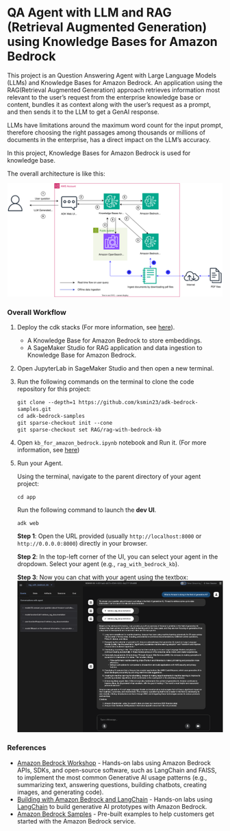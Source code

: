 # QA Agent with LLM and RAG (Retrieval Augmented Generation) using Knowledge Bases for Amazon Bedrock

This project is an Question Answering Agent with Large Language Models (LLMs) and Knowledge Bases for Amazon Bedrock. An application using the RAG(Retrieval Augmented Generation) approach retrieves information most relevant to the user’s request from the enterprise knowledge base or content, bundles it as context along with the user’s request as a prompt, and then sends it to the LLM to get a GenAI response.

LLMs have limitations around the maximum word count for the input prompt, therefore choosing the right passages among thousands or millions of documents in the enterprise, has a direct impact on the LLM’s accuracy.

In this project, Knowledge Bases for Amazon Bedrock is used for knowledge base.

The overall architecture is like this:

![rag_with_kb_for_bedrock_arch](./kb_for_bedrock/rag_with_kb_for_bedrock_arch.svg)

### Overall Workflow

1. Deploy the cdk stacks (For more information, see [here](./kb_for_bedrock/README.md)).
   - A Knowledge Base for Amazon Bedrock to store embeddings.
   - A SageMaker Studio for RAG application and data ingestion to Knowledge Base for Amazon Bedrock.
2. Open JupyterLab in SageMaker Studio and then open a new terminal.
3. Run the following commands on the terminal to clone the code repository for this project:
   ```
   git clone --depth=1 https://github.com/ksmin23/adk-bedrock-samples.git
   cd adk-bedrock-samples
   git sparse-checkout init --cone
   git sparse-checkout set RAG/rag-with-bedrock-kb
   ```
4. Open `kb_for_amazon_bedrock.ipynb` notebook and Run it. (For more information, see [here](./data_ingestion_to_vectordb/kb_for_amazon_bedrock.ipynb))
5. Run your Agent.

   Using the terminal, navigate to the parent directory of your agent project:

   ```
   cd app
   ```

   Run the following command to launch the **dev UI**.

   ```
   adk web
   ```

   **Step 1**: Open the URL provided (usually `http://localhost:8000` or `http://0.0.0.0:8000`) directly in your browser.

   **Step 2**: In the top-left corner of the UI, you can select your agent in the dropdown. Select your agent (e.g., `rag_with_bedrock_kb`).

   **Step 3**: Now you can chat with your agent using the textbox:
   ![](./adk-web-dev-ui-rag-with-bedrock-kb.png)

### References

  * [Amazon Bedrock Workshop](https://catalog.us-east-1.prod.workshops.aws/workshops/a4bdb007-5600-4368-81c5-ff5b4154f518/en-US) - Hands-on labs using Amazon Bedrock APIs, SDKs, and open-source software, such as LangChain and FAISS, to implement the most common Generative AI usage patterns (e.g., summarizing text, answering questions, building chatbots, creating images, and generating code).
  * [Building with Amazon Bedrock and LangChain](https://catalog.workshops.aws/building-with-amazon-bedrock/en-US) - Hands-on labs using [LangChain](https://github.com/langchain-ai/langchain) to build generative AI prototypes with Amazon Bedrock.
  * [Amazon Bedrock Samples](https://github.com/aws-samples/amazon-bedrock-samples) - Pre-built examples to help customers get started with the Amazon Bedrock service.
